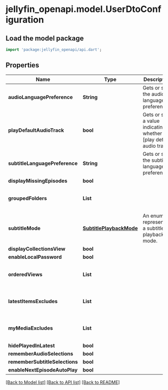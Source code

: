 # jellyfin_openapi.model.UserDtoConfiguration

## Load the model package
```dart
import 'package:jellyfin_openapi/api.dart';
```

## Properties
Name | Type | Description | Notes
------------ | ------------- | ------------- | -------------
**audioLanguagePreference** | **String** | Gets or sets the audio language preference. | [optional] 
**playDefaultAudioTrack** | **bool** | Gets or sets a value indicating whether [play default audio track]. | [optional] 
**subtitleLanguagePreference** | **String** | Gets or sets the subtitle language preference. | [optional] 
**displayMissingEpisodes** | **bool** |  | [optional] 
**groupedFolders** | **List<String>** |  | [optional] [default to const []]
**subtitleMode** | [**SubtitlePlaybackMode**](SubtitlePlaybackMode.md) | An enum representing a subtitle playback mode. | [optional] 
**displayCollectionsView** | **bool** |  | [optional] 
**enableLocalPassword** | **bool** |  | [optional] 
**orderedViews** | **List<String>** |  | [optional] [default to const []]
**latestItemsExcludes** | **List<String>** |  | [optional] [default to const []]
**myMediaExcludes** | **List<String>** |  | [optional] [default to const []]
**hidePlayedInLatest** | **bool** |  | [optional] 
**rememberAudioSelections** | **bool** |  | [optional] 
**rememberSubtitleSelections** | **bool** |  | [optional] 
**enableNextEpisodeAutoPlay** | **bool** |  | [optional] 

[[Back to Model list]](../README.md#documentation-for-models) [[Back to API list]](../README.md#documentation-for-api-endpoints) [[Back to README]](../README.md)


